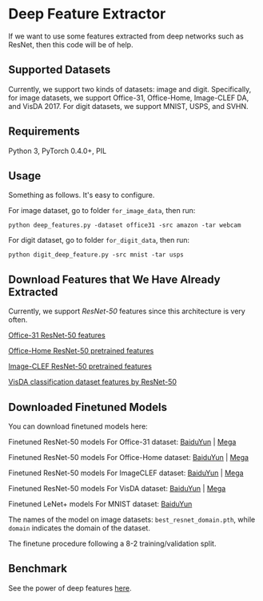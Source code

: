 # Deep Feature Extractor

If we want to use some features extracted from deep networks such as ResNet, then this code will be of help.

## Supported Datasets

Currently, we support two kinds of datasets: image and digit. Specifically, for image datasets, we support Office-31, Office-Home, Image-CLEF DA, and VisDA 2017. For digit datasets, we support MNIST, USPS, and SVHN.

## Requirements

Python 3, PyTorch 0.4.0+, PIL

## Usage

Something as follows. It's easy to configure.

For image dataset, go to folder `for_image_data`, then run:

`python deep_features.py -dataset office31 -src amazon -tar webcam`

For digit dataset, go to folder `for_digit_data`, then run:

`python digit_deep_feature.py -src mnist -tar usps`

## Download Features that We Have Already Extracted

Currently, we support *ResNet-50* features since this architecture is very often.

[Office-31 ResNet-50 features](https://pan.baidu.com/s/1UoyJSqoCKCda-NcP-zraVg)

[Office-Home ResNet-50 pretrained features](https://pan.baidu.com/s/1qvcWJCXVG8JkZnoM4BVoGg)

[Image-CLEF ResNet-50 pretrained features](https://pan.baidu.com/s/16wBgDJI6drA0oYq537h4FQ)

[VisDA classification dataset features by ResNet-50](https://pan.baidu.com/s/1sbuDqWWzwLyB1fFIpo5BdQ)

## Downloaded Finetuned Models

You can download finetuned models here:

Finetuned ResNet-50 models For Office-31 dataset: [BaiduYun](https://pan.baidu.com/s/1mRVDYOpeLz3siIId3tni6Q) | [Mega](https://mega.nz/#F!laI2lKoJ!nSmVQXrpu1Ov794sy2wFKg)

Finetuned ResNet-50 models For Office-Home dataset: [BaiduYun](https://pan.baidu.com/s/1i_g-QC2HZ0ZUhTnnySFIWw) | [Mega](https://mega.nz/#F!pGIkjIxC!MDD3ps6RzTXWobMfHh0Slw)

Finetuned ResNet-50 models For ImageCLEF dataset: [BaiduYun](https://pan.baidu.com/s/1y9tqyzBL7LZTd7Td380fxA) | [Mega](https://mega.nz/#F!QPJCzShS!b6qQUXWnCCGBMVs0m6MdQw)

Finetuned ResNet-50 models For VisDA dataset: [BaiduYun](https://pan.baidu.com/s/1DIcmmZ57ylMO6kpt46gkNQ) | [Mega](https://mega.nz/#F!ZDY2jShR!r_M2sR7MBi_9JPsRUXXy0g)

Finetuned LeNet+ models For MNIST dataset: [BaiduYun](https://pan.baidu.com/s/1W68JlO6z7BfYSo_OdMOpPg)

The names of the model on image datasets: `best_resnet_domain.pth`, while `domain` indicates the domain of the dataset.

The finetune procedure following a 8-2 training/validation split.

## Benchmark

See the power of deep features [here](https://github.com/jindongwang/transferlearning/blob/master/data/benchmark.md).